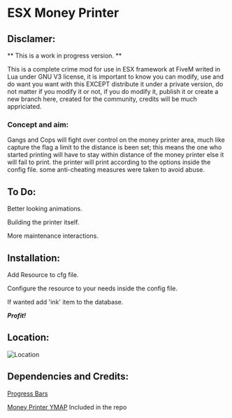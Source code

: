 # ESX Money Printer

## Disclamer: 
** This is a work in progress version. **


This is a complete crime mod for use in ESX framework at FiveM writed in Lua under GNU V3 license, it is important to know you can modify, use and do want you want with this EXCEPT distribute it under a private version, do not matter if you modify it or not, if you do modify it, publish it or create a new branch here, created for the community, credits will be much appriciated.

### Concept and aim:
Gangs and Cops will fight over control on the money printer area, much like capture the flag a limit to the distance is been set;
this means the one who started printing will have to stay within distance of the money printer else it will fail to print.
the printer will print according to the options inside the config file.
some anti-cheating measures were taken to avoid abuse.

## To Do:

Better looking animations. 

Building the printer itself. 

More maintenance interactions. 

## Installation:

Add Resource to cfg file.

Configure the resource to your needs inside the config file.

If wanted add 'ink' item to the database.

***Profit!***

## Location:

![Location](https://i.ibb.co/xFtgCG8/Screenshot-34.png)


## Dependencies and Credits:
[Progress Bars](https://github.com/EthanPeacock/progressBars/releases/tag/1.0)

[Money Printer YMAP](https://www.gta5-mods.com/maps/small-counterfeit-cash-operation)
Included in the repo
